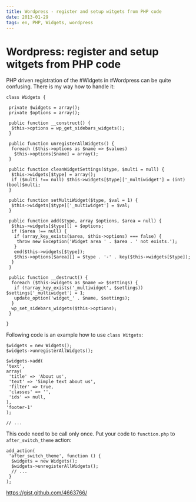 ```yaml
---
title: Wordpress - register and setup witgets from PHP code
date: 2013-01-29
tags: en, PHP, Widgets, wordpress
---
```


# Wordpress: register and setup witgets from PHP code

PHP driven registration of the #Widgets in #Wordpress can be quite confusing. There is my way how to handle it:

```
class Widgets {

 private $widgets = array();
 private $options = array();

 public function __construct() {
  $this->options = wp_get_sidebars_widgets();
 }

 public function unregisterAllWidgets() {
  foreach ($this->options as $name => $values)
   $this->options[$name] = array();
 }

 public function cleanWidgetSettings($type, $multi = null) {
  $this->widgets[$type] = array();
  if ($multi !== null) $this->widgets[$type]['_multiwidget'] = (int)(bool)$multi;
 }

 public function setMultiWidget($type, $val = 1) {
  $this->widgets[$type]['_multiwidget'] = $val;
 }

 public function add($type, array $options, $area = null) {
  $this->widgets[$type][] = $options;
  if ($area !== null) {
   if (array_key_exists($area, $this->options) === false) {
    throw new Exception('Widget area ' . $area . ' not exists.');
   }
   end($this->widgets[$type]);
   $this->options[$area][] = $type . '-' . key($this->widgets[$type]);
  }
 }

 public function __destruct() {
  foreach ($this->widgets as $name => $settings) {
   if (!array_key_exists('_multiwidget', $settings)) $settings['_multiwidget'] = 1;
   update_option('widget_' . $name, $settings);
  }
  wp_set_sidebars_widgets($this->options);
 }

}
```

Following code is an example how to use `class Witgets`:

 ```
$widgets = new Widgets();
$widgets->unregisterAllWidgets();

$widgets->add(
 'text',
 array(
  'title' => 'About us',
  'text' => 'Simple text about us',
  'filter' => true,
  'classes' => '',
  'ids' => null,
 ),
 'footer-1'
);

// ...
```

 This code need to be call only once. Put your code to `function.php` to `after_switch_theme` action:

```
add_action(
 'after_switch_theme', function () {
  $widgets = new Widgets();
  $widgets->unregisterAllWidgets();
  // ...
 }
);
```

 https://gist.github.com/4663766/
